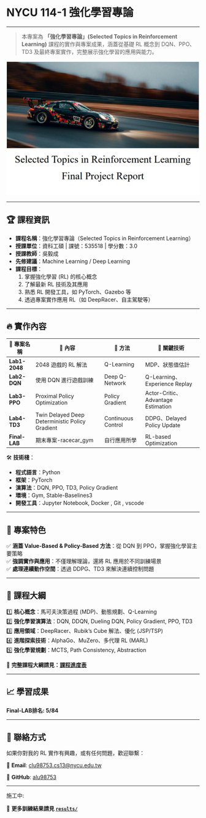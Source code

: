 # NYCU 114-1 強化學習專論
---
> 本專案為 **「強化學習專論」(Selected Topics in Reinforcement Learning)** 課程的實作與專案成果，涵蓋從基礎 RL 概念到 DQN、PPO、TD3 及最終專案實作，完整展示強化學習的應用與能力。

![期末賽車專案縮圖](racecar_gym.png)

---

## 🏆 **課程資訊**
- **課程名稱**：強化學習專論（Selected Topics in Reinforcement Learning）  
- **授課單位**：資科工碩 | 課號：535518 | 學分數：3.0  
- **授課教師**：吳毅成  
- **先修建議**：Machine Learning / Deep Learning  
- **課程目標**：
  1. 掌握強化學習 (RL) 的核心概念
  2. 了解最新 RL 技術及其應用
  3. 熟悉 RL 開發工具，如 PyTorch、Gazebo 等
  4. 透過專案實作應用 RL（如 DeepRacer、自主駕駛等）

---

## 🔥 **實作內容**

| 📂 專案名稱 | 🎯 內容 | 🚀 方法 | 📌 關鍵技術 |
|------------|---------|--------|------------|
| **Lab1-2048** | 2048 遊戲的 RL 解法 | Q-Learning | MDP、狀態值估計 |
| **Lab2-DQN** | 使用 DQN 進行遊戲訓練 | Deep Q-Network | Q-Learning、Experience Replay |
| **Lab3-PPO** | Proximal Policy Optimization | Policy Gradient | Actor-Critic、Advantage Estimation |
| **Lab4-TD3** | Twin Delayed Deep Deterministic Policy Gradient | Continuous Control | DDPG、Delayed Policy Update |
| **Final-LAB** | 期末專案-racecar_gym | 自行應用所學 | RL-based Optimization |

🛠 **技術棧**：
- **程式語言**：Python
- **框架**：PyTorch
- **演算法**：DQN, PPO, TD3, Policy Gradient
- **環境**：Gym, Stable-Baselines3
- **開發工具**：Jupyter Notebook, Docker , Git , vscode

---

## 🏅 **專案特色**
✅ **涵蓋 Value-Based & Policy-Based 方法**：從 DQN 到 PPO，掌握強化學習主要策略  
✅ **強調實作與應用**：不僅理解理論，還將 RL 應用於不同訓練場景  
✅ **處理連續動作空間**：透過 DDPG、TD3 來解決連續控制問題  

---

## 📖 **課程大綱**
1️⃣ **核心概念**：馬可夫決策過程 (MDP)、動態規劃、Q-Learning  
2️⃣ **強化學習演算法**：DQN, DDQN, Dueling DQN, Policy Gradient, PPO, TD3  
3️⃣ **應用領域**：DeepRacer、Rubik’s Cube 解法、優化 (JSP/TSP)  
4️⃣ **進階探索技術**：AlphaGo、MuZero、多代理 RL (MARL)  
5️⃣ **強化學習規劃**：MCTS, Path Consistency, Abstraction  

📌 **完整課程大綱請見：[課程進度表](https://timetable.nycu.edu.tw/?r=main/crsoutline&Acy=113&Sem=1&CrsNo=535518&lang=zh-tw)**

---

## 📈 **學習成果**

**Final-LAB排名: 5/84** 

---

## 🤝 **聯絡方式**
如果你對我的 RL 實作有興趣，或有任何問題，歡迎聯繫：

📧 **Email**: clu98753.cs13@nycu.edu.tw 

📌 **GitHub**: [alu98753](https://github.com/alu98753)  

---
施工中:

📌 **更多訓練結果請見 [`results/`](./results/)**
